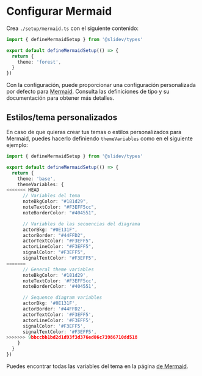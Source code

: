 # Configurar Mermaid

<Environment type="client" />

Crea `./setup/mermaid.ts` con el siguiente contenido:

```ts
import { defineMermaidSetup } from '@slidev/types'

export default defineMermaidSetup(() => {
  return {
    theme: 'forest',
  }
})
```

Con la configuración, puede proporcionar una configuración personalizada por defecto para [Mermaid](https://mermaid-js.github.io/). Consulta las definiciones de tipo y su documentación para obtener más detalles.


## Estilos/tema personalizados

En caso de que quieras crear tus temas o estilos personalizados para Mermaid, puedes hacerlo definiendo `themeVariables` como en el siguiente ejemplo:

```ts
import { defineMermaidSetup } from '@slidev/types'

export default defineMermaidSetup(() => {
  return {
    theme: 'base',
    themeVariables: {
<<<<<<< HEAD
      // Variables del tema
      noteBkgColor: "#181d29",
      noteTextColor: "#F3EFF5cc",
      noteBorderColor: "#404551",

      // Variables de las secuencias del diagrama
      actorBkg: "#0E131F",
      actorBorder: "#44FFD2",
      actorTextColor: "#F3EFF5",
      actorLineColor: "#F3EFF5",
      signalColor: "#F3EFF5",
      signalTextColor: "#F3EFF5",
=======
      // General theme variables
      noteBkgColor: '#181d29',
      noteTextColor: '#F3EFF5cc',
      noteBorderColor: '#404551',

      // Sequence diagram variables
      actorBkg: '#0E131F',
      actorBorder: '#44FFD2',
      actorTextColor: '#F3EFF5',
      actorLineColor: '#F3EFF5',
      signalColor: '#F3EFF5',
      signalTextColor: '#F3EFF5',
>>>>>>> 9bbccbb1bd2d1d93f3d376ed06c73986710dd518
    }
  }
})
```

Puedes encontrar todas las variables del tema en la página [de Mermaid](https://mermaid.js.org/config/theming.html).

